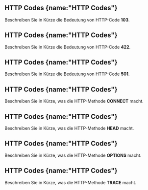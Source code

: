 ## HTTP Codes {name:"HTTP Codes"}
<p>Beschreiben Sie in Kürze die Bedeutung von HTTP-Code <b>103</b>.</p>

## HTTP Codes {name:"HTTP Codes"}
<p>Beschreiben Sie in Kürze die Bedeutung von HTTP-Code <b>422</b>.</p>

## HTTP Codes {name:"HTTP Codes"}
<p>Beschreiben Sie in Kürze die Bedeutung von HTTP-Code <b>501</b>.</p>

## HTTP Codes {name:"HTTP Codes"}
<p>Beschreiben Sie in Kürze, was die HTTP-Methode <b>CONNECT</b> macht.</p>

## HTTP Codes {name:"HTTP Codes"}
<p>Beschreiben Sie in Kürze, was die HTTP-Methode <b>HEAD</b> macht.</p>

## HTTP Codes {name:"HTTP Codes"}
<p>Beschreiben Sie in Kürze, was die HTTP-Methode <b>OPTIONS</b> macht.</p>

## HTTP Codes {name:"HTTP Codes"}
<p>Beschreiben Sie in Kürze, was die HTTP-Methode <b>TRACE</b> macht.</p>